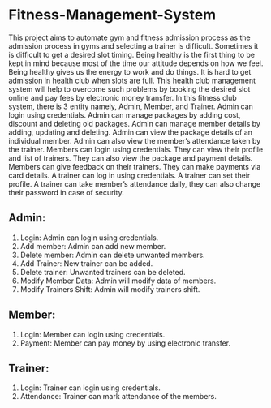 # Fitness-Management-System
This project aims to automate gym and fitness admission process as the admission process in gyms and selecting a trainer is difficult. Sometimes it is difficult to get a desired slot timing. Being healthy is the first thing to be kept in mind because most of the time our attitude depends on how we feel. Being healthy gives us the energy to work and do things. It is hard to get admission in health club when slots are full. This health club management system will help to overcome such problems by booking the desired slot online and pay fees by electronic money transfer. In this fitness club system, there is 3 entity namely, Admin, Member, and Trainer. Admin can login using credentials. Admin can manage packages by adding cost, discount and deleting old packages. Admin can manage member details by adding, updating and deleting. Admin can view the package details of an individual member. Admin can also view the member’s attendance taken by the trainer. Members can login using credentials. They can view their profile and list of trainers. They can also view the package and payment details. Members can give feedback on their trainers. They can make payments via card details. A trainer can log in using credentials. A trainer can set their profile. A trainer can take member’s attendance daily, they can also change their password in case of security.
## Admin:
1. Login: Admin can login using credentials.
2. Add member: Admin can add new member.
3. Delete member: Admin can delete unwanted members.
4. Add Trainer: New trainer can be added.
5. Delete trainer: Unwanted trainers can be deleted.
6. Modify Member Data: Admin will modify data of members.
7. Modify Trainers Shift: Admin will modify trainers shift.
## Member:
1. Login: Member can login using credentials.
2. Payment: Member can pay money by using electronic transfer.
## Trainer:
1. Login: Trainer can login using credentials.
2. Attendance: Trainer can mark attendance of the members.
